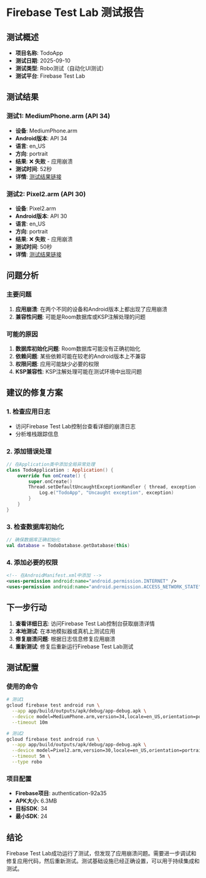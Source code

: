 # Firebase Test Lab 测试报告

## 测试概述
- **项目名称**: TodoApp
- **测试日期**: 2025-09-10
- **测试类型**: Robo测试（自动化UI测试）
- **测试平台**: Firebase Test Lab

## 测试结果

### 测试1: MediumPhone.arm (API 34)
- **设备**: MediumPhone.arm
- **Android版本**: API 34
- **语言**: en_US
- **方向**: portrait
- **结果**: ❌ **失败** - 应用崩溃
- **测试时间**: 52秒
- **详情**: [测试结果链接](https://console.firebase.google.com/project/authentication-92a35/testlab/histories/bh.be1bccd7b2c766a6/matrices/8566048885076076946)

### 测试2: Pixel2.arm (API 30)
- **设备**: Pixel2.arm
- **Android版本**: API 30
- **语言**: en_US
- **方向**: portrait
- **结果**: ❌ **失败** - 应用崩溃
- **测试时间**: 50秒
- **详情**: [测试结果链接](https://console.firebase.google.com/project/authentication-92a35/testlab/histories/bh.be1bccd7b2c766a6/matrices/5244835086989136154)

## 问题分析

### 主要问题
1. **应用崩溃**: 在两个不同的设备和Android版本上都出现了应用崩溃
2. **兼容性问题**: 可能是Room数据库或KSP注解处理的问题

### 可能的原因
1. **数据库初始化问题**: Room数据库可能没有正确初始化
2. **依赖问题**: 某些依赖可能在较老的Android版本上不兼容
3. **权限问题**: 应用可能缺少必要的权限
4. **KSP兼容性**: KSP注解处理可能在测试环境中出现问题

## 建议的修复方案

### 1. 检查应用日志
- 访问Firebase Test Lab控制台查看详细的崩溃日志
- 分析堆栈跟踪信息

### 2. 添加错误处理
```kotlin
// 在Application类中添加全局异常处理
class TodoApplication : Application() {
    override fun onCreate() {
        super.onCreate()
        Thread.setDefaultUncaughtExceptionHandler { thread, exception ->
            Log.e("TodoApp", "Uncaught exception", exception)
        }
    }
}
```

### 3. 检查数据库初始化
```kotlin
// 确保数据库正确初始化
val database = TodoDatabase.getDatabase(this)
```

### 4. 添加必要的权限
```xml
<!-- 在AndroidManifest.xml中添加 -->
<uses-permission android:name="android.permission.INTERNET" />
<uses-permission android:name="android.permission.ACCESS_NETWORK_STATE" />
```

## 下一步行动

1. **查看详细日志**: 访问Firebase Test Lab控制台获取崩溃详情
2. **本地测试**: 在本地模拟器或真机上测试应用
3. **修复崩溃问题**: 根据日志信息修复应用崩溃
4. **重新测试**: 修复后重新运行Firebase Test Lab测试

## 测试配置

### 使用的命令
```bash
# 测试1
gcloud firebase test android run \
  --app app/build/outputs/apk/debug/app-debug.apk \
  --device model=MediumPhone.arm,version=34,locale=en_US,orientation=portrait \
  --timeout 10m

# 测试2
gcloud firebase test android run \
  --app app/build/outputs/apk/debug/app-debug.apk \
  --device model=Pixel2.arm,version=30,locale=en_US,orientation=portrait \
  --timeout 5m \
  --type robo
```

### 项目配置
- **Firebase项目**: authentication-92a35
- **APK大小**: 6.3MB
- **目标SDK**: 34
- **最小SDK**: 24

## 结论

Firebase Test Lab成功运行了测试，但发现了应用崩溃问题。需要进一步调试和修复应用代码，然后重新测试。测试基础设施已经正确设置，可以用于持续集成和测试。
